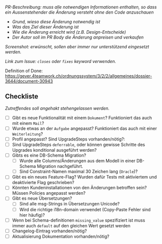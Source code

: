 _PR-Beschreibung: muss alle notwendigen Informationen enthalten, so dass ein Aussenstehender die Änderung versteht ohne den Code anzuschauen_

- _Grund, wieso diese Änderung notwendig ist_
- _Was das Ziel dieser Änderung ist_
- _Wie die Änderung erreicht wird (z.B. Design-Entscheide)_
- _Der Autor soll im PR Body die Änderung anpreisen und verkaufen_

_Screenshot: erwünscht, sollen aber immer nur unterstützend eingesetzt werden._

_Link zum Issue: `closes` oder `fixes` keyword verwenden._

Definition of Done: https://gever.4teamwork.ch/ordnungssystem/3/2/2/allgemeines/dossier-3644/document-30943


## Checkliste

_Zutreffendes soll angehakt stehengelassen werden._

- [ ] Gibt es neue Funktionalität mit einem `Dokument`? Funktioniert das auch mit einem `Mail`?
- [ ] Wurde etwas an der `Aufgabe` angepasst? Funktioniert das auch mit einer `Weiterleitung`?
- [ ] Profil angepasst? Sind UpgradeSteps vorhanden/nötig?:
- [ ] Sind UpgradeSteps `deferrable`, oder können gewisse Schritte des Upgrades konditional ausgeführt werden?
- [ ] Gibts es eine DB-Schema Migration?
  - [ ] Wurde alle Columns/Änderungen aus dem Modell in einer DB-Schema Migration nachgeführt.
  - [ ] Sind Constraint-Namen maximal 30 Zeichen lang (`Oracle`)?
- [ ] Gibt es ein neues Feature-Flag? Wurden dafür Tests mit aktiviertem und deaktivierte Flag geschrieben?
- [ ] Könnten Kundeninstallationen von den Änderungen betroffen sein? Müssen Policies angepasst werden?
- [ ] Gibt es neue Übersetzungen?
  - [ ] Sind alle msg-Strings in Übersetzungen Unicode?
  - [ ] Wird die richtige i18n-domain verwendet (Copy-Paste Fehler sind hier häufig)?
- [ ] Wenn bei Schema-definitionen `missing_value` spezifiziert ist muss immer auch `default` auf den gleichen Wert gesetzt werden
- [ ] Changelog-Eintrag vorhanden/nötig?
- [ ] Aktualisierung Dokumentation vorhanden/nötig?
